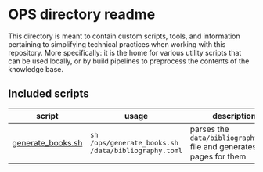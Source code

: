 # OPS directory readme

This directory is meant to contain custom scripts, tools, and information pertaining to simplifying technical practices when working with this 
repository. More specifically: it is the home for various utility scripts that can be used locally, or by build pipelines to preprocess the 
contents of the knowledge base.

## Included scripts

| script                                   | usage                                               | description                                                           |
|------------------------------------------|-----------------------------------------------------|-----------------------------------------------------------------------|
| [generate_books.sh](generate_books.sh) | `sh /ops/generate_books.sh /data/bibliography.toml` | parses the `data/bibliography.toml` file and generates pages for them | 